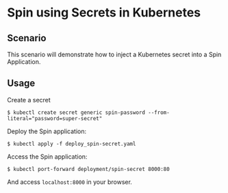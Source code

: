 # Spin using Secrets in Kubernetes

## Scenario

This scenario will demonstrate how to inject a Kubernetes secret into a Spin Application.

## Usage

Create a secret

```
$ kubectl create secret generic spin-password --from-literal="password=super-secret"
```

Deploy the Spin application:

```
$ kubectl apply -f deploy_spin-secret.yaml
```

Access the Spin application:

```
$ kubectl port-forward deployment/spin-secret 8000:80
```

And access `localhost:8000` in your browser.
